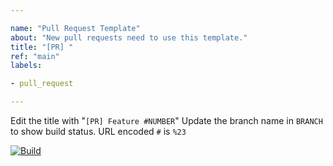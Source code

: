 ```yaml
---

name: "Pull Request Template"
about: "New pull requests need to use this template."
title: "[PR] "
ref: "main"
labels:

- pull_request

---
```


Edit the title with "`[PR] Feature #NUMBER`"
Update the branch name in `BRANCH` to show build status.
URL encoded `#` is `%23`

[![Build](https://jenkins.anrisoftware.com/job/com.anrisoftware.globalpom-globalpom-parent/job/BRANCH/badge/icon)](https://jenkins.anrisoftware.com/job/com.anrisoftware.globalpom-globalpom-parent/job/BRANCH/)
